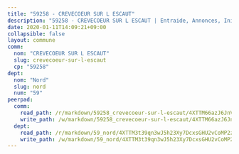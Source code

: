 ```yaml
---
title: "59258 - CREVECOEUR SUR L ESCAUT"
description: "59258 - CREVECOEUR SUR L ESCAUT | Entraide, Annonces, Initiatives"
date: 2020-01-11T14:09:21+09:00
collapsible: false
layout: commune
comm:
  nom: "CREVECOEUR SUR L ESCAUT"
  slug: crevecoeur-sur-l-escaut
  cp: "59258"
dept:
  nom: "Nord"
  slug: nord
  num: "59"
peerpad:
  comm:
    read_path: /r/markdown/59258_crevecoeur-sur-l-escaut/4XTTM66azJ6JnVsXvyPEmfpYFforX58AAMRJX843TqNbgR6EV
    write_path: /w/markdown/59258_crevecoeur-sur-l-escaut/4XTTM66azJ6JnVsXvyPEmfpYFforX58AAMRJX843TqNbgR6EV-K3TgUhMaFNxdTjj29DfphpTop27RJqUkKWKyb3wgPNQ2JvAkeyogcWCvmLC6ZtkgvX4fJffH3uPEWtm8iAtvhtX2jdZUbMc5hMmu5VEjh2bUEKaLMpgygFFbUpQNaRRTR2ZV6kMP
  dept:
    read_path: /r/markdown/59_nord/4XTTM3t39qn3wJ5h23Xy7DcxsGHU2vCoMP2z3iS4TUn3TrtdJ
    write_path: /w/markdown/59_nord/4XTTM3t39qn3wJ5h23Xy7DcxsGHU2vCoMP2z3iS4TUn3TrtdJ-K3TgTuZGkuZqXfr6fpmH7pGsMT6ndvZQMyRDze5QBt7XScLWHoBi246kLoDKpTH2Yo4f3AFSSJqGc2ozvNww7qPLqsDjpvahxCbQ6F5znbfjp6kVgaDcTYc9LyhwSfYuCevnvZUQ
---
```


